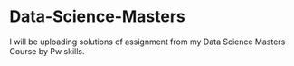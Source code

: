 # Data-Science-Masters
I will be uploading solutions of assignment from my Data Science Masters Course by Pw skills.
